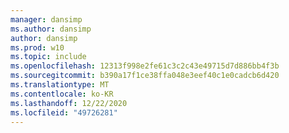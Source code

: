 ```yaml
---
manager: dansimp
ms.author: dansimp
author: dansimp
ms.prod: w10
ms.topic: include
ms.openlocfilehash: 12313f998e2fe61c3c2c43e49715d7d886bb4f3b
ms.sourcegitcommit: b390a17f1ce38ffa048e3eef40c1e0cadcb6d420
ms.translationtype: MT
ms.contentlocale: ko-KR
ms.lasthandoff: 12/22/2020
ms.locfileid: "49726281"
---
```


